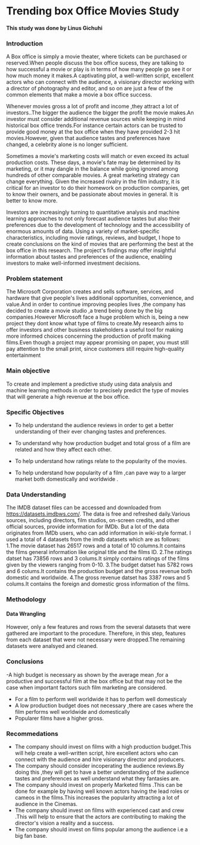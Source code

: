 
# Trending box Office Movies Study

#### This study was done by Linus Gichuhi

### Introduction
A Box office is simply a movie theater, where tickets can be purchased or reserved.When people discuss the box office sucess, they are talking to how successful a movie or play is in terms of how many people go see it or how much money it makes.A captivating plot, a well-written script, excellent actors who can connect with the audience, a visionary director working with a director of photography and editor, and so on are just a few of the common elements that make a movie a box office success.

Whenever movies gross a lot of profit and income ,they attract a lot of investors..The bigger the audience the bigger the profit the movie makes.An investor must consider additional revenue sources while keeping in mind historical box office trends.For instance certain actors can be trusted to provide good money at the box office when they have provided 2-3 hit movies.However, given that audience tastes and preferences have changed, a celebrity alone is no longer sufficient.

Sometimes a movie's marketing costs will match or even exceed its actual production costs. These days, a movie's fate may be determined by its marketing, or it may dangle in the balance while going ignored among hundreds of other comparable movies. A great marketing strategy can change everything. Given the increased rivalry in the film industry, it is critical for an investor to do their homework on production companies, get to know their owners, and be passionate about movies in general. It is better to know more.

Investors are increasingly turning to quantitative analysis and machine learning approaches to not only forecast audience tastes but also their preferences due to the development of technology and the accessibility of enormous amounts of  data. Using a variety of market-specific characteristics, including movie ratings, reviews, and budget, I hope to create conclusions on the kind of movies that are performing the best at the box office in this research. The project's findings may offer insightful information about tastes and preferences of the audience, enabling investors to make well-informed investment decisions.
### Problem statement
The Microsoft Corporation creates and sells software, services, and hardware that give people's lives additional opportunities, convenience, and value.And in order to continue improving peoples lives ,the company has decided to create a movie studio ,a trend being done by the big companies.However Microsoft face a huge problem which is, being a new project they dont know what type of films to create.My research aims to offer investors and other business stakeholders a useful tool for making more informed choices concerning the production of profit making films.Even though a project may appear promising on paper, you must still pay attention to the small print, since customers still require high-quality entertainment

### Main objective
To create and implement a predictive study using data analysis and machine learning methods in order to precisely predict the type  of movies that will generate a  high revenue at the box office.

### Specific Objectives
* To help understand the audience reviews in order to get a better understanding of their ever changing tastes and preferences. 
* To understand why how production budget and total gross of a film are related and how they affect each other.
* To help understand how ratings relate to the popularity of the movies. 

* To help understand how popularity of a film ,can pave way to a larger market both domestically and worldwide .

### Data Understanding
The IMDB dataset files can be accessed and downloaded from https://datasets.imdbws.com/. The data is free and refreshed daily.Various sources, including directors, film studios, on-screen credits, and other official sources, provide information for IMDb. But a lot of the data originates from IMDb users, who can add information in wiki-style format.
I used a total of 4 datasets from the imdb datasets which are as follows:
  1.The movie dataset has 26517 rows and a total of 10 columns.It contains the films general information like original title and the films       ID.
  2.The ratings datset has 73856 rows and 3 colums.It simply contains ratings of the films given by the viewers ranging from 0-10.
  3.The budget datset has 5782 rows and 6 colums.It contains the production budget and the gross revenue both domestic and worldwide.
  4.The gross revenue  datset has 3387 rows and 5 colums.It contains the foreign and domestic gross information of the films.
### Methodology

#### Data Wrangling
However, only a few features and rows from the several datasets that were gathered are important to the procedure. Therefore, in this step, features from each dataset that were not necessary were dropped.The remaining datasets were analsyed and cleaned.

### Conclusions
  -A high budget is necessary as shown by the average mean ,for a productive and successful film at the box office but that may not be the case when important factors such film marketing are considered.
  - For a film to perform well worldwide it has to perfom well domesticaly
  - A low production budget does not necessary ,there are cases where the film performs well worldwide and domestically
  - Popularer films have a higher gross.
 
### Recommedations
  - The company should invest on films with a high production budget.This will help create a well-written script, hire excellent actors who can connect       with the audience and hire visionary director and producers.
  - The company should consider incoperating the audience reviews.By doing this ,they will get to have a better understanding of the              audience tastes and preferences as well understand what they fantasies are.
  - The company should invest on properly Marketed films .This can be done for example by having well known actors having the lead roles or cameos     in the films.This increases the popularity attracting a lot of audience in the Cinemas.
  - The company should invest on films with experienced cast and crew .This will help to  ensure that the actors are contributing to making the director's vision a reality       and a success. 
  - The company should invest on films popular among the audience i.e a big fan base.
